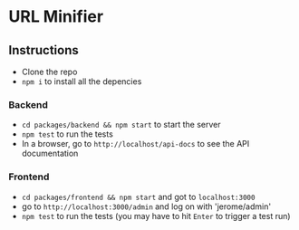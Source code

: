# URL Minifier

## Instructions
- Clone the repo
- `npm i` to install all the depencies

### Backend
- `cd packages/backend && npm start` to start the server
- `npm test` to run the tests
- In a browser, go to `http://localhost/api-docs` to see the API documentation

### Frontend
- `cd packages/frontend && npm start` and got to `localhost:3000`
- go to `http://localhost:3000/admin` and log on with 'jerome/admin'
- `npm test` to run the tests (you may have to hit `Enter` to trigger a test run)
